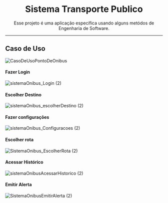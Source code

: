 <h1 align="center">Sistema Transporte Publico</h1>

<p align="center">Esse projeto é uma aplicação específica usando alguns metódos de Engenharia de Software.</p>

---
<h2>Caso de Uso</h2>

![CasoDeUsoPontoDeOnibus](https://user-images.githubusercontent.com/77236515/174896676-b81f51b6-ea6c-4b77-8abf-6b13a0c9f745.png)

#### Fazer Login

![sistemaOnibus_Login (2)](https://user-images.githubusercontent.com/77236515/174895893-e49f6642-a06a-4218-b1e6-ea18515c9bc6.png)

#### Escolher Destino

![sistemaOnibus_escolherDestino (2)](https://user-images.githubusercontent.com/77236515/174895992-1231bc59-51fb-4549-b7a0-e3e5d216d7ee.png)

#### Fazer configurações

![sistemaOnibus_Configuracoes (2)](https://user-images.githubusercontent.com/77236515/174896053-acaa8e79-2816-4216-a1c8-dbc8f104114b.png)

#### Escolher rota

![SistemaOnibus_EscolherRota (2)](https://user-images.githubusercontent.com/77236515/174896106-36cfeb85-a08b-4e84-bbfe-0e6e1a473469.png)

#### Acessar Histórico

![sistemaOnibusAcessarHistorico (2)](https://user-images.githubusercontent.com/77236515/174896192-9f928a1c-d3ad-48b2-b14b-198cba4d3946.png)

#### Emitir Alerta

![SistemaOnibusEmitirAlerta (2)](https://user-images.githubusercontent.com/77236515/174896282-9cc59749-2376-4ba1-943a-945db9cde205.png)
